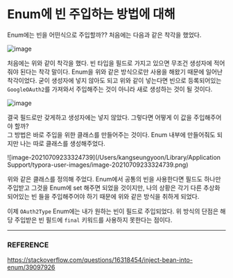 # Enum에 빈 주입하는 방법에 대해

Enum에는 빈을 어떤식으로 주입할까?? 처음에는 다음과 같은 착각을 했었다.  

![image](https://user-images.githubusercontent.com/45073750/125093425-3e3de400-e10d-11eb-97b8-f91edd8e736a.png)

처음에는 위와 같이 착각을 했다. 빈 타입을 필드로 가지고 있으면 무조건 생성자에 적어줘야 된다는 착각 말이다. Enum을 위와 같은 방식으로만 사용을 해왔기 때문에 일어난 착각이었다. 굳이 생성자에 넣지 않아도 되고 위와 같이 넣는다면 빈으로 등록되어있는 ``GoogleOAuth2``를 가져와서 주입해주는 것이 아니라 새로 생성하는 것이 될 것이다.  

![image](https://user-images.githubusercontent.com/45073750/125093998-dcca4500-e10d-11eb-89e0-f8086a8cb630.png)

결국 필드로만 갖게하고 생성자에는 넣지 않았다. 그렇다면 어떻게 이 값을 주입해주어야 할까?  
그 방법은 바로 주입을 위한 클래스를 만들어주는 것이다. Enum 내부에 만들어줘도 되지만 나는 따로 클래스를 생성해주었다.  

![image-20210709233324739](/Users/kangseungyoon/Library/Application Support/typora-user-images/image-20210709233324739.png)

위와 같은 클래스를 정의해 주었다. Enum에서 공통의 빈을 사용한다면 필드도 하나만 주입받고 그것을 Enum에 set 해주면 되었을 것이지만, 나의 상황은 각기 다른 추상화 되어있는 빈 들을 주입해주어야 하기 때문에 위와 같은 방식을 취하게 되었다.  

이제 ``OAuth2Type`` Enum에는 내가 원하는 빈이 필드로 주입되었다. 위 방식의 단점은 해당 주입받은 빈 필드에 ``final`` 키워드를 사용하지 못한다는 점이다.  

***

### REFERENCE

https://stackoverflow.com/questions/16318454/inject-bean-into-enum/39097926
